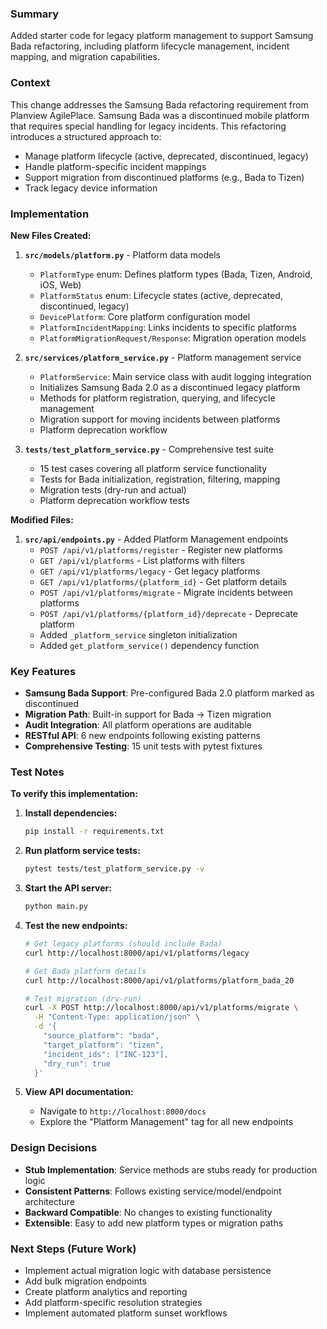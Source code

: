 ### Summary
Added starter code for legacy platform management to support Samsung Bada refactoring, including platform lifecycle management, incident mapping, and migration capabilities.

### Context
This change addresses the Samsung Bada refactoring requirement from Planview AgilePlace. Samsung Bada was a discontinued mobile platform that requires special handling for legacy incidents. This refactoring introduces a structured approach to:
- Manage platform lifecycle (active, deprecated, discontinued, legacy)
- Handle platform-specific incident mappings
- Support migration from discontinued platforms (e.g., Bada to Tizen)
- Track legacy device information

### Implementation

**New Files Created:**
1. **`src/models/platform.py`** - Platform data models
   - `PlatformType` enum: Defines platform types (Bada, Tizen, Android, iOS, Web)
   - `PlatformStatus` enum: Lifecycle states (active, deprecated, discontinued, legacy)
   - `DevicePlatform`: Core platform configuration model
   - `PlatformIncidentMapping`: Links incidents to specific platforms
   - `PlatformMigrationRequest/Response`: Migration operation models

2. **`src/services/platform_service.py`** - Platform management service
   - `PlatformService`: Main service class with audit logging integration
   - Initializes Samsung Bada 2.0 as a discontinued legacy platform
   - Methods for platform registration, querying, and lifecycle management
   - Migration support for moving incidents between platforms
   - Platform deprecation workflow

3. **`tests/test_platform_service.py`** - Comprehensive test suite
   - 15 test cases covering all platform service functionality
   - Tests for Bada initialization, registration, filtering, mapping
   - Migration tests (dry-run and actual)
   - Platform deprecation workflow tests

**Modified Files:**
1. **`src/api/endpoints.py`** - Added Platform Management endpoints
   - `POST /api/v1/platforms/register` - Register new platforms
   - `GET /api/v1/platforms` - List platforms with filters
   - `GET /api/v1/platforms/legacy` - Get legacy platforms
   - `GET /api/v1/platforms/{platform_id}` - Get platform details
   - `POST /api/v1/platforms/migrate` - Migrate incidents between platforms
   - `POST /api/v1/platforms/{platform_id}/deprecate` - Deprecate platform
   - Added `_platform_service` singleton initialization
   - Added `get_platform_service()` dependency function

### Key Features
- **Samsung Bada Support**: Pre-configured Bada 2.0 platform marked as discontinued
- **Migration Path**: Built-in support for Bada → Tizen migration
- **Audit Integration**: All platform operations are auditable
- **RESTful API**: 6 new endpoints following existing patterns
- **Comprehensive Testing**: 15 unit tests with pytest fixtures

### Test Notes
**To verify this implementation:**

1. **Install dependencies:**
   ```bash
   pip install -r requirements.txt
   ```

2. **Run platform service tests:**
   ```bash
   pytest tests/test_platform_service.py -v
   ```

3. **Start the API server:**
   ```bash
   python main.py
   ```

4. **Test the new endpoints:**
   ```bash
   # Get legacy platforms (should include Bada)
   curl http://localhost:8000/api/v1/platforms/legacy
   
   # Get Bada platform details
   curl http://localhost:8000/api/v1/platforms/platform_bada_20
   
   # Test migration (dry-run)
   curl -X POST http://localhost:8000/api/v1/platforms/migrate \
     -H "Content-Type: application/json" \
     -d '{
       "source_platform": "bada",
       "target_platform": "tizen",
       "incident_ids": ["INC-123"],
       "dry_run": true
     }'
   ```

5. **View API documentation:**
   - Navigate to `http://localhost:8000/docs`
   - Explore the "Platform Management" tag for all new endpoints

### Design Decisions
- **Stub Implementation**: Service methods are stubs ready for production logic
- **Consistent Patterns**: Follows existing service/model/endpoint architecture
- **Backward Compatible**: No changes to existing functionality
- **Extensible**: Easy to add new platform types or migration paths

### Next Steps (Future Work)
- Implement actual migration logic with database persistence
- Add bulk migration endpoints
- Create platform analytics and reporting
- Add platform-specific resolution strategies
- Implement automated platform sunset workflows
